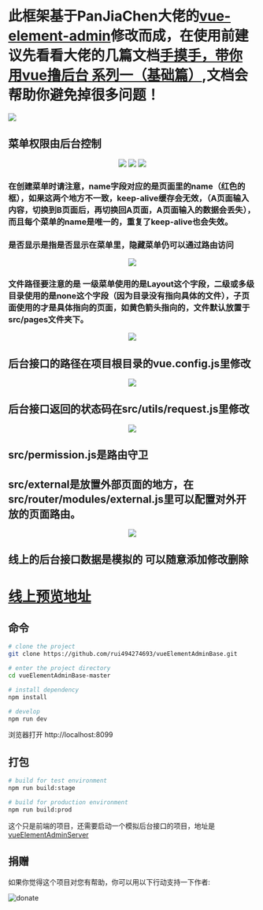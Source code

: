 # 此框架基于PanJiaChen大佬的<a target="_blank" href="https://github.com/PanJiaChen/vue-element-admin">vue-element-admin</a>修改而成，在使用前建议先看看大佬的几篇文档<a target="_blank" href="https://juejin.cn/post/6844903476661583880">手摸手，带你用vue撸后台 系列一（基础篇）</a>,文档会帮助你避免掉很多问题！
<img  src="https://files.catbox.moe/yi2cgv.png">

## 菜单权限由后台控制

<p align="center">
  <img  src="https://files.catbox.moe/yc2phq.png">
  <img  src="https://files.catbox.moe/igydt5.png">
  <img  src="https://files.catbox.moe/5xyfsx.png">
  
</p>

### 在创建菜单时请注意，name字段对应的是页面里的name（红色的框），如果这两个地方不一致，keep-alive缓存会无效，（A页面输入内容，切换到B页面后，再切换回A页面，A页面输入的数据会丢失），而且每个菜单的name是唯一的，重复了keep-alive也会失效。
### 是否显示是指是否显示在菜单里，隐藏菜单仍可以通过路由访问
<p align="center">
  <img  src="https://files.catbox.moe/kpiloa.png">
</p>

### 文件路径要注意的是 一级菜单使用的是Layout这个字段，二级或多级目录使用的是none这个字段（因为目录没有指向具体的文件），子页面使用的才是具体指向的页面，如黄色箭头指向的，文件默认放置于src/pages文件夹下。

<p align="center">
  <img  src="https://files.catbox.moe/eqlhar.png">
</p>


## 后台接口的路径在项目根目录的vue.config.js里修改
<p align="center">
  <img  src="https://files.catbox.moe/mlv7n0.png">
</p>

## 后台接口返回的状态码在src/utils/request.js里修改

<p align="center">
  <img  src="https://files.catbox.moe/bgg1f8.png">
</p>

## src/permission.js是路由守卫

## src/external是放置外部页面的地方，在src/router/modules/external.js里可以配置对外开放的页面路由。
<p align="center">
  <img  src="https://files.catbox.moe/ruhl99.png">
</p>

## 线上的后台接口数据是模拟的 可以随意添加修改删除

#  <a href='http://139.9.77.56:8080/#/login'>线上预览地址</a> 

## 命令

```bash
# clone the project
git clone https://github.com/rui494274693/vueElementAdminBase.git

# enter the project directory
cd vueElementAdminBase-master

# install dependency
npm install

# develop
npm run dev
```

浏览器打开 http://localhost:8099

## 打包

```bash
# build for test environment
npm run build:stage

# build for production environment
npm run build:prod
```

这个只是前端的项目，还需要启动一个模拟后台接口的项目，地址是
<a target="_blank" href="https://github.com/rui494274693/vueElementAdminServer">vueElementAdminServer</a>




## 捐赠 

如果你觉得这个项目对您有帮助，你可以用以下行动支持一下作者:

![donate](https://files.catbox.moe/hz2wwk.png)






